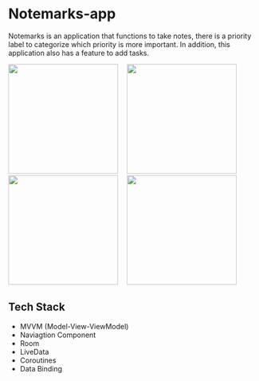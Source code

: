 # Notemarks-app

Notemarks is an application that functions to take notes, there is a priority label to categorize which priority is more important. In addition, this application also has a feature to add tasks.

<img src="https://user-images.githubusercontent.com/40911222/150024734-bf1cac6e-e3af-46e5-9233-b838480d29c8.png" width="220">&emsp;
<img src="https://user-images.githubusercontent.com/40911222/150024738-74172b23-fca7-40ff-a2b1-c7b22efed512.png" width="220">&emsp;
<img src="https://user-images.githubusercontent.com/40911222/150024741-ac0b3c77-ac36-4f76-8b1d-4cce9acdca3b.png" width="220">&emsp;
<img src="https://user-images.githubusercontent.com/40911222/150024743-a26a9af3-638b-483e-8c68-d9837e945fda.png" width="220">

## Tech Stack
- MVVM (Model-View-ViewModel)
- Naviagtion Component
- Room
- LiveData
- Coroutines
- Data Binding
